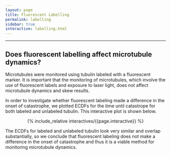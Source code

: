 ```yaml
---
layout: page
title: Fluorescent Labelling
permalink: labelling
sidebar: true
interactive: labelling.html
---
```

---

## Does fluorescent labelling affect microtubule dynamics?
Microtubules were monitored using tubulin labeled with a fluorescent marker. It is important that the monitoring of microtubules, which involve the use of fluorescent labels and exposure to laser light, does not affect  microtubule dynamics and skew results.

In order to investigate whether fluorescent labeling made a difference in the onset of catastrophe, we plotted ECDFs for the time until catastrope for both labeled and unlabeled tubulin. This interactive plot is shown below.

<!-- The below line includes the interactive figure. Do not change! -->
<center>

{% include_relative interactives/{{page.interactive}} %}

</center>

The ECDFs for labeled and unlabeled tubulin look very similar and overlap substantially, so we conclude that fluorescent labeling does not make a difference in the onset of catastrophe and thus it is a viable method for monitoring microtubule dynamics.